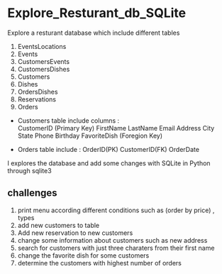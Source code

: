 # Explore_Resturant_db_SQLite 
Explore a resturant database which include different tables 
1. EventsLocations 
2. Events 
3. 	CustomersEvents 
4. 	CustomersDishes 
5. 	Customers 
6. 	Dishes 
7.	OrdersDishes 
8. 	Reservations 
9. 	Orders

- Customers table include columns :  
CustomerID (Primary Key)	FirstName	LastName	Email	Address	City	State	Phone	Birthday	FavoriteDish (Foregion Key) 

- Orders table  include : OrderID(PK) CustomerID(FK)	OrderDate

I explores the database and add some  changes with SQLite in Python through sqlite3

## challenges

1. print menu according different conditions such as (order by price) , types 
2. add new customers to table 
3. Add new reservation to new customers 
4. change some information about customers such as new address
5. search for customers with just three charaters from their first name
6. change the favorite dish for some customers
7. determine the customers with highest number of orders 

